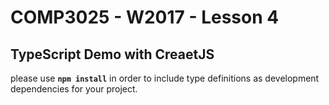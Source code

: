 # COMP3025 - W2017 - Lesson 4

## TypeScript Demo with CreaetJS

please use **`npm install`** in order to include type definitions as development dependencies for your project.
